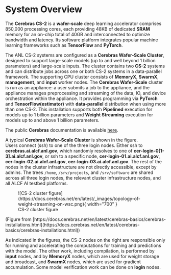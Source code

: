 # System Overview

The **Cerebras CS-2** is a **wafer-scale** deep learning accelerator comprises 850,000 processing cores, each providing 48KB of dedicated **SRAM** memory for an on-chip total of 40GB and interconnected to optimize bandwidth and latency. Its software platform integrates popular machine learning frameworks such as **TensorFlow** and **PyTorch**.


The ANL CS-2 systems are configured as a **Cerebras Wafer-Scale Cluster**, designed to support large-scale models (up to and well beyond 1 billion parameters) and large-scale inputs. The cluster contains two **CS-2** systems and can distribute jobs across one or both CS-2 systems in a data-parallel framework. The supporting CPU cluster consists of **MemoryX**, **SwarmX**, **management**, and **input** worker nodes. The **Cerebras Wafer-Scale** cluster is run as an appliance: a user submits a job to the appliance, and the appliance manages preprocessing and streaming of the data, IO, and device orchestration within the appliance. It provides programming via **PyTorch** and **TensorFlow(estimator)** with **data-parallel** distribution when using more than one CS-2. This installation supports both **Pipelined** execution for models up to 1 billion parameters and **Weight Streaming** execution for models up to and above 1 billion parameters.
<!--[You can Learn more about execution modes in Cerebras Execution Modes.]-->

<!--
For an overview of Cerebras CS-2 systems, see this whitepaper:<br>
<a href="https://cerebras.net/wp-content/uploads/2021/04/Cerebras-CS-2-Whitepaper.pdf">Cerebras Systems: Achieving Industry Best AI Performance Through A Systems Approach</a>.
-->

The public **Cerebras** documentation is available [here](https://docs.cerebras.net/en/latest/index.html).

A typical **Cerebras Wafer-Scale Cluster** is shown in the figure.<br>
Users connect (ssh) to one of the three login nodes. Either ssh to **cerebras.ai.alcf.anl.gov**, which randomly resolves to one of **cer-login-0[1-3].ai.alcf.anl.gov**, or ssh to a specific node, **cer-login-01.ai.alcf.anl.gov**, **cer-login-02.ai.alcf.anl.gov**, **cer-login-03.ai.alcf.anl.gov**.
The rest of the nodes in the cluster infrastructure are not directly accessible, except by admins.
The trees `/home`, `/srv/projects`, and `/srv/software` are shared across all three login nodes, the relevant cluster infrastructure nodes, and all ALCF AI testbed platforms.
<figure markdown>
  <!--![CS-2 cluster figure](files/cs-getting-started.png){ width="700" }-->
  ![CS-2 cluster figure](https://docs.cerebras.net/en/latest/_images/topology-of-weight-streaming-on-wsc.png){ width="700" }
  <figcaption>CS-2 cluster figure</figcaption>
</figure>
(Figure from
[https://docs.cerebras.net/en/latest/cerebras-basics/cerebras-installations.html](https://docs.cerebras.net/en/latest/cerebras-basics/cerebras-installations.html))

As indicated in the figures, the CS-2 nodes on the right are responsible only for running and accelerating the computations for training and predictions with the model. The other work, including compilation, is performed by **input** nodes, and by **MemoryX** nodes, which are used for weight storage and broadcast, and **SwarmX** nodes, which are used for gradient accumulation. Some model verification work can be done on **login** nodes.
